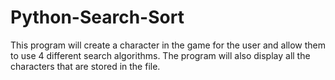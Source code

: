 # Python-Search-Sort
This program will create a character in the game for the user and allow them to use 4 different search algorithms. The program will also display all the characters that are stored in the file.
